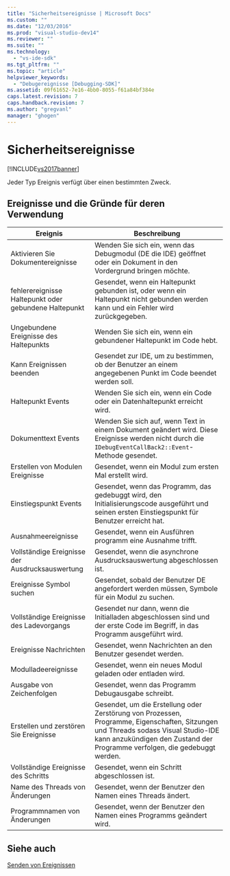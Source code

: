 ```yaml
---
title: "Sicherheitsereignisse | Microsoft Docs"
ms.custom: ""
ms.date: "12/03/2016"
ms.prod: "visual-studio-dev14"
ms.reviewer: ""
ms.suite: ""
ms.technology: 
  - "vs-ide-sdk"
ms.tgt_pltfrm: ""
ms.topic: "article"
helpviewer_keywords: 
  - "Debugereignisse [Debugging-SDK]"
ms.assetid: 09f61652-7e16-4bb0-8055-f61a84bf384e
caps.latest.revision: 7
caps.handback.revision: 7
ms.author: "gregvanl"
manager: "ghogen"
---
```

# Sicherheitsereignisse
[!INCLUDE[vs2017banner](../../code-quality/includes/vs2017banner.md)]

Jeder Typ Ereignis verfügt über einen bestimmten Zweck.  
  
## Ereignisse und die Gründe für deren Verwendung  
  
|Ereignis|Beschreibung|  
|--------------|------------------|  
|Aktivieren Sie Dokumentereignisse|Wenden Sie sich ein, wenn das Debugmodul \(DE die IDE\) geöffnet oder ein Dokument in den Vordergrund bringen möchte.|  
|fehlerereignisse Haltepunkt oder gebundene Haltepunkt|Gesendet, wenn ein Haltepunkt gebunden ist, oder wenn ein Haltepunkt nicht gebunden werden kann und ein Fehler wird zurückgegeben.|  
|Ungebundene Ereignisse des Haltepunkts|Wenden Sie sich ein, wenn ein gebundener Haltepunkt im Code hebt.|  
|Kann Ereignissen beenden|Gesendet zur IDE, um zu bestimmen, ob der Benutzer an einem angegebenen Punkt im Code beendet werden soll.|  
|Haltepunkt Events|Wenden Sie sich ein, wenn ein Code oder ein Datenhaltepunkt erreicht wird.|  
|Dokumenttext Events|Wenden Sie sich auf, wenn Text in einem Dokument geändert wird.  Diese Ereignisse werden nicht durch die `IDebugEventCallBack2::Event`\-Methode gesendet.|  
|Erstellen von Modulen Ereignisse|Gesendet, wenn ein Modul zum ersten Mal erstellt wird.|  
|Einstiegspunkt Events|Gesendet, wenn das Programm, das gedebuggt wird, den Initialisierungscode ausgeführt und seinen ersten Einstiegspunkt für Benutzer erreicht hat.|  
|Ausnahmeereignisse|Gesendet, wenn ein Ausführen programm eine Ausnahme trifft.|  
|Vollständige Ereignisse der Ausdrucksauswertung|Gesendet, wenn die asynchrone Ausdrucksauswertung abgeschlossen ist.|  
|Ereignisse Symbol suchen|Gesendet, sobald der Benutzer DE angefordert werden müssen, Symbole für ein Modul zu suchen.|  
|Vollständige Ereignisse des Ladevorgangs|Gesendet nur dann, wenn die Initialladen abgeschlossen sind und der erste Code im Begriff, in das Programm ausgeführt wird.|  
|Ereignisse Nachrichten|Gesendet, wenn Nachrichten an den Benutzer gesendet werden.|  
|Modulladeereignisse|Gesendet, wenn ein neues Modul geladen oder entladen wird.|  
|Ausgabe von Zeichenfolgen|Gesendet, wenn das Programm Debugausgabe schreibt.|  
|Erstellen und zerstören Sie Ereignisse|Gesendet, um die Erstellung oder Zerstörung von Prozessen, Programme, Eigenschaften, Sitzungen und Threads sodass Visual Studio\-IDE kann anzukündigen den Zustand der Programme verfolgen, die gedebuggt werden.|  
|Vollständige Ereignisse des Schritts|Gesendet, wenn ein Schritt abgeschlossen ist.|  
|Name des Threads von Änderungen|Gesendet, wenn der Benutzer den Namen eines Threads ändert.|  
|Programmnamen von Änderungen|Gesendet, wenn der Benutzer den Namen eines Programms geändert wird.|  
  
## Siehe auch  
 [Senden von Ereignissen](../../extensibility/debugger/sending-events.md)